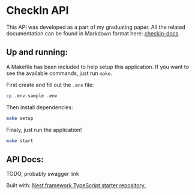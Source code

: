 # CheckIn API

This API was developed as a part of my graduating paper. All the related documentation can be found in Markdown format here: [checkin-docs](https://github.com/toledompm/checkin-docs)

## Up and running:

A Makefile has been included to help setup this application. If you want to see the available commands, just run `make`.

First create and fill out the `.env` file:

```bash
cp .env.sample .env
```

Then install dependencies:

```bash
make setup
```

Finaly, just run the application!

```bash
make start
```

## API Docs:

TODO, probably swagger link

Built with: [Nest framework TypeScript starter repository.](https://github.com/nestjs/nest)
